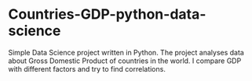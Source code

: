 # Countries-GDP-python-data-science

Simple Data Science project written in Python.
The project analyses data about Gross Domestic Product of countries in the world.
I compare GDP with different factors and try to find correlations. 
